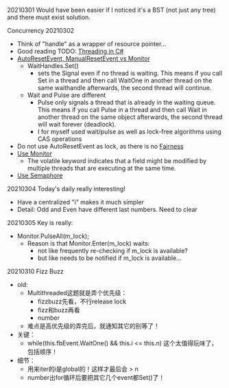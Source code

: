 20210301 Would have been easier if I noticed it's a BST (not just any tree) and there must exist solution. 

Concurrency
20210302 
- Think of "handle" as a wrapper of resource pointer... 
- Good reading TODO: [Threading in C#](http://www.albahari.com/threading/part4.aspx#_Signaling_with_Wait_and_Pulse)
- [AutoResetEvent, ManualResetEvent vs Monitor](https://stackoverflow.com/questions/1717194/autoresetevent-manualresetevent-vs-monitor)
  - WaitHandles.Set()
    - sets the Signal even if no thread is waiting. This means if you call Set in a thread and then call WaitOne in another thread on the same waithandle afterwards, the second thread will continue. 
  - Wait and Pulse are different
    - Pulse only signals a thread that is already in the waiting queue. This means if you call Pulse in a thread and then call Wait in another thread on the same object afterwards, the second thread will wait forever (deadlock).
    - I for myself used wait/pulse as well as lock-free algorithms using CAS operations
- Do not use AutoResetEvent as lock, as there is no [Fairness](https://stackoverflow.com/questions/17273933/autoresetevent-as-a-lock-replacement-in-c)
- [Use Monitor](https://leetcode.com/problems/print-in-order/discuss/432149/C-Monitor)
  - The volatile keyword indicates that a field might be modified by multiple threads that are executing at the same time. 
- [Use Semaphore](https://leetcode.com/problems/print-in-order/discuss/856697/C-Semaphore-based-solution)

20210304 Today's daily really interesting!
- Have a centralized "i" makes it much simpler
- Detail: Odd and Even have different last numbers. Need to clear

20210305 Key is really:
- Monitor.PulseAll(m_lock);
  - Reason is that Monitor.Enter(m_lock) waits:
    - not like frequently re-checking if m_lock is available?
    - but like needs to be notified if m_lock is available...
        
20210310 Fizz Buzz 
- old: 
    - Multithreaded这题就是弄个优先级：
        - fizzbuzz先看，不行release lock
        - fizz和buzz再看
        - number
    - 难点是高优先级的弄完后，就通知其它的别等了！
- 关键：
    - while(this.fbEvent.WaitOne() && this.i <= this.n) 这个太值得玩味了，包括顺序！
- 细节：
    - 用来iter的i是global的！这样才最后会 > n
    - number出for循环后要把其它几个event都Set()了！

